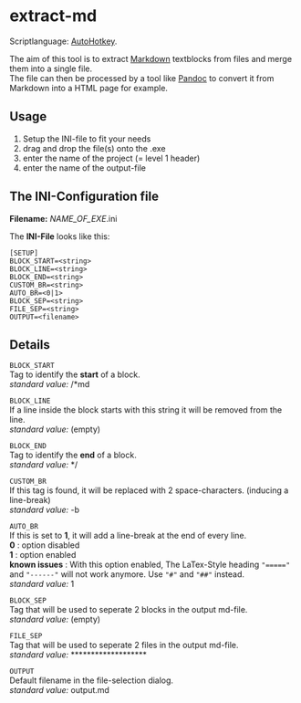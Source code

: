 extract-md
==========

Scriptlanguage: [AutoHotkey](http://www.autohotkey.com/ "AutoHotkey homepage").

The aim of this tool is to extract [Markdown][link_md] textblocks
from files and merge them into a single file.  
The file can then be processed by a tool like [Pandoc][link_pandoc] to convert it from Markdown into a HTML page for example.

Usage
-----
1. Setup the INI-file to fit your needs
2. drag and drop the file(s) onto the .exe
3. enter the name of the project (= level 1 header)
4. enter the name of the output-file


The INI-Configuration file
--------------------------
**Filename:** *NAME_OF_EXE*.ini  

The **INI-File** looks like this:  

	[SETUP]
	BLOCK_START=<string>
	BLOCK_LINE=<string>
	BLOCK_END=<string>
	CUSTOM_BR=<string>
	AUTO_BR=<0|1>
	BLOCK_SEP=<string>
	FILE_SEP=<string>
	OUTPUT=<filename>

Details
---------
`BLOCK_START`   
Tag to identify the **start** of a block.  
 *standard value:* &#47;\*md   

`BLOCK_LINE`   
If a line inside the block starts with this string it will be removed from the line.  
 *standard value:* (empty)   

`BLOCK_END`   
Tag to identify the **end** of a block.  
 *standard value:* \*&#47;   

`CUSTOM_BR`   
If this tag is found, it will be replaced with 2 space-characters. (inducing a line-break)  
 *standard value:* &#45;b   

`AUTO_BR`   
If this is set to __1__, it will add a line-break at the end of every line.  
**0** : option disabled  
**1** : option enabled  
**known issues** : With this option enabled, The LaTex-Style heading `"====="` and `"------"` will not work anymore. Use `"#"` and `"##"` instead.  
 *standard value:* 1   

`BLOCK_SEP`   
Tag that will be used to seperate 2 blocks in the output md-file.  
 *standard value:* (empty) 
  
`FILE_SEP`   
Tag that will be used to seperate 2 files in the output md-file.  
 *standard value:* *******************   

`OUTPUT`   
Default filename in the file-selection dialog.  
 *standard value:* output.md   

[link_md]: http://daringfireball.net/projects/markdown/ "Markdown Homepage"
[link_pandoc]: http://johnmacfarlane.net/pandoc/ "Pandoc Homepage"
